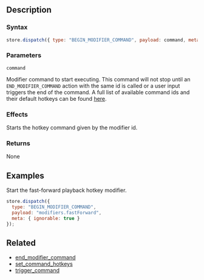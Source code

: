 ## Description

### Syntax

```javascript
store.dispatch({ type: "BEGIN_MODIFIER_COMMAND", payload: command, meta: { ignorable: true } });
```

### Parameters

`command`

Modifier command to start executing. This command will not stop until an `END_MODIFIER_COMMAND` action with the same id is called or a user input triggers the end of the command. A full list of available command ids and their default hotkeys can be found [here](./commands.json).

### Effects

Starts the hotkey command given by the modifier id.

### Returns

None

## Examples

Start the fast-forward playback hotkey modifier.

```javascript
store.dispatch({
  type: "BEGIN_MODIFIER_COMMAND",
  payload: "modifiers.fastForward",
  meta: { ignorable: true }
});
```

## Related

- [end_modifier_command](./end_modifier_command.md)
- [set_command_hotkeys](./set_command_hotkeys.md)
- [trigger_command](./trigger_command.md)